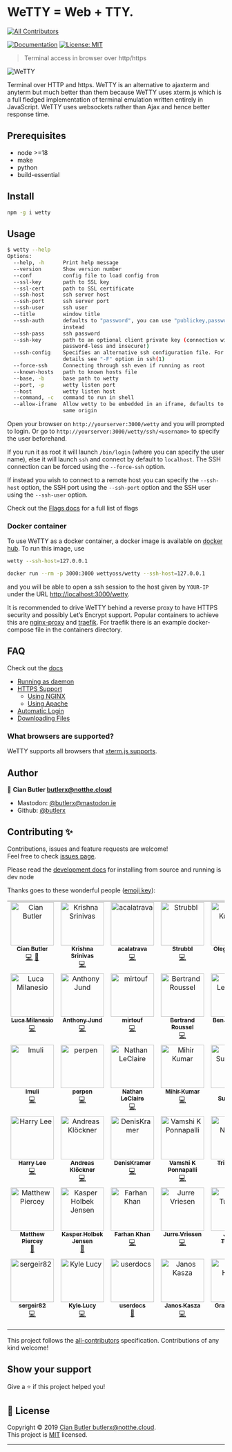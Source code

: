 # WeTTY = Web + TTY.

<!-- ALL-CONTRIBUTORS-BADGE:START - Do not remove or modify this section -->

[![All Contributors](https://img.shields.io/badge/all_contributors-41-orange.svg?style=flat-square)](#contributors-)

<!-- ALL-CONTRIBUTORS-BADGE:END -->

[![Documentation](https://img.shields.io/badge/documentation-yes-brightgreen.svg)](https://github.com/butlerx/wetty/tree/main/docs)
[![License: MIT](https://img.shields.io/badge/License-MIT-yellow.svg)](https://github.com/butlerx/wetty/blob/main/LICENSE)

> Terminal access in browser over http/https

![WeTTY](./docs/terminal.png?raw=true)

Terminal over HTTP and https. WeTTY is an alternative to ajaxterm and anyterm
but much better than them because WeTTY uses xterm.js which is a full fledged
implementation of terminal emulation written entirely in JavaScript. WeTTY uses
websockets rather than Ajax and hence better response time.

## Prerequisites

- node >=18
- make
- python
- build-essential

## Install

```sh
npm -g i wetty

```

## Usage

```sh
$ wetty --help
Options:
  --help, -h      Print help message                                   [boolean]
  --version       Show version number                                  [boolean]
  --conf          config file to load config from                       [string]
  --ssl-key       path to SSL key                                       [string]
  --ssl-cert      path to SSL certificate                               [string]
  --ssh-host      ssh server host                                       [string]
  --ssh-port      ssh server port                                       [number]
  --ssh-user      ssh user                                              [string]
  --title         window title                                          [string]
  --ssh-auth      defaults to "password", you can use "publickey,password"
                  instead                                               [string]
  --ssh-pass      ssh password                                          [string]
  --ssh-key       path to an optional client private key (connection will be
                  password-less and insecure!)                          [string]
  --ssh-config    Specifies an alternative ssh configuration file. For further
                  details see "-F" option in ssh(1)                     [string]
  --force-ssh     Connecting through ssh even if running as root       [boolean]
  --known-hosts   path to known hosts file                              [string]
  --base, -b      base path to wetty                                    [string]
  --port, -p      wetty listen port                                     [number]
  --host          wetty listen host                                     [string]
  --command, -c   command to run in shell                               [string]
  --allow-iframe  Allow wetty to be embedded in an iframe, defaults to allowing
                  same origin                                          [boolean]
```

Open your browser on `http://yourserver:3000/wetty` and you will prompted to
login. Or go to `http://yourserver:3000/wetty/ssh/<username>` to specify the
user beforehand.

If you run it as root it will launch `/bin/login` (where you can specify the
user name), else it will launch `ssh` and connect by default to `localhost`. The
SSH connection can be forced using the `--force-ssh` option.

If instead you wish to connect to a remote host you can specify the `--ssh-host`
option, the SSH port using the `--ssh-port` option and the SSH user using the
`--ssh-user` option.

Check out the [Flags docs](https://butlerx.github.io/wetty/flags) for a full
list of flags

### Docker container

To use WeTTY as a docker container, a docker image is available on
[docker hub](https://hub.docker.com/r/wettyoss/wetty). To run this image, use

```sh
wetty --ssh-host=127.0.0.1

docker run --rm -p 3000:3000 wettyoss/wetty --ssh-host=127.0.0.1
```

and you will be able to open a ssh session to the host given by `YOUR-IP` under
the URL [http://localhost:3000/wetty](http://localhost:3000/wetty).

It is recommended to drive WeTTY behind a reverse proxy to have HTTPS security
and possibly Let’s Encrypt support. Popular containers to achieve this are
[nginx-proxy](https://github.com/nginx-proxy/nginx-proxy) and
[traefik](https://traefik.io/traefik/). For traefik there is an example
docker-compose file in the containers directory.

## FAQ

Check out the [docs](https://github.com/butlerx/wetty/tree/main/docs)

- [Running as daemon](https://butlerx.github.io/wetty/service)
- [HTTPS Support](https://butlerx.github.io/wetty/https)
  - [Using NGINX](https://butlerx.github.io/wetty/nginx)
  - [Using Apache](https://butlerx.github.io/wetty/apache)
- [Automatic Login](https://butlerx.github.io/wetty/auto-login)
- [Downloading Files](https://butlerx.github.io/wetty/downloading-files)

### What browsers are supported?

WeTTY supports all browsers that
[xterm.js supports](https://github.com/xtermjs/xterm.js#browser-support).

## Author

👤 **Cian Butler <butlerx@notthe.cloud>**

- Mastodon: [@butlerx@mastodon.ie](https://mastodon.ie/@butlerx)
- Github: [@butlerx](https://github.com/butlerx)

## Contributing ✨

Contributions, issues and feature requests are welcome!<br />Feel free to check
[issues page](https://github.com/butlerx/wetty/issues).

Please read the [development docs](https://butlerx.github.io/wetty/development)
for installing from source and running is dev node

Thanks goes to these wonderful people
([emoji key](https://allcontributors.org/docs/en/emoji-key)):

<!-- ALL-CONTRIBUTORS-LIST:START - Do not remove or modify this section -->
<!-- prettier-ignore-start -->
<!-- markdownlint-disable -->
<table>
  <tbody>
    <tr>
      <td align="center" valign="top" width="14.28%"><a href="http://cianbutler.ie"><img src="https://avatars1.githubusercontent.com/u/867930?v=4?s=100" width="100px;" alt="Cian Butler"/><br /><sub><b>Cian Butler</b></sub></a><br /><a href="https://github.com/butlerx/WeTTy/commits?author=butlerx" title="Code">💻</a> <a href="https://github.com/butlerx/WeTTy/commits?author=butlerx" title="Documentation">📖</a></td>
      <td align="center" valign="top" width="14.28%"><a href="http://about.me/krishnasrinivas"><img src="https://avatars0.githubusercontent.com/u/634494?v=4?s=100" width="100px;" alt="Krishna Srinivas"/><br /><sub><b>Krishna Srinivas</b></sub></a><br /><a href="https://github.com/butlerx/WeTTy/commits?author=krishnasrinivas" title="Code">💻</a></td>
      <td align="center" valign="top" width="14.28%"><a href="https://github.com/acalatrava"><img src="https://avatars1.githubusercontent.com/u/8502129?v=4?s=100" width="100px;" alt="acalatrava"/><br /><sub><b>acalatrava</b></sub></a><br /><a href="https://github.com/butlerx/WeTTy/commits?author=acalatrava" title="Code">💻</a></td>
      <td align="center" valign="top" width="14.28%"><a href="https://github.com/Strubbl"><img src="https://avatars3.githubusercontent.com/u/97055?v=4?s=100" width="100px;" alt="Strubbl"/><br /><sub><b>Strubbl</b></sub></a><br /><a href="https://github.com/butlerx/WeTTy/commits?author=Strubbl" title="Code">💻</a></td>
      <td align="center" valign="top" width="14.28%"><a href="https://github.com/2sheds"><img src="https://avatars3.githubusercontent.com/u/16163?v=4?s=100" width="100px;" alt="Oleg Kurapov"/><br /><sub><b>Oleg Kurapov</b></sub></a><br /><a href="https://github.com/butlerx/WeTTy/commits?author=2sheds" title="Code">💻</a></td>
      <td align="center" valign="top" width="14.28%"><a href="http://www.rabchev.com"><img src="https://avatars0.githubusercontent.com/u/1876061?v=4?s=100" width="100px;" alt="Boyan Rabchev"/><br /><sub><b>Boyan Rabchev</b></sub></a><br /><a href="https://github.com/butlerx/WeTTy/commits?author=rabchev" title="Code">💻</a></td>
      <td align="center" valign="top" width="14.28%"><a href="https://github.com/nosemeocurrenada"><img src="https://avatars1.githubusercontent.com/u/3845708?v=4?s=100" width="100px;" alt="Jimmy"/><br /><sub><b>Jimmy</b></sub></a><br /><a href="https://github.com/butlerx/WeTTy/commits?author=nosemeocurrenada" title="Code">💻</a></td>
    </tr>
    <tr>
      <td align="center" valign="top" width="14.28%"><a href="http://www.gerritforge.com"><img src="https://avatars3.githubusercontent.com/u/182893?v=4?s=100" width="100px;" alt="Luca Milanesio"/><br /><sub><b>Luca Milanesio</b></sub></a><br /><a href="https://github.com/butlerx/WeTTy/commits?author=lucamilanesio" title="Code">💻</a></td>
      <td align="center" valign="top" width="14.28%"><a href="http://anthonyjund.com"><img src="https://avatars3.githubusercontent.com/u/39376331?v=4?s=100" width="100px;" alt="Anthony Jund"/><br /><sub><b>Anthony Jund</b></sub></a><br /><a href="https://github.com/butlerx/WeTTy/commits?author=antonyjim" title="Code">💻</a></td>
      <td align="center" valign="top" width="14.28%"><a href="https://www.mirtouf.fr"><img src="https://avatars3.githubusercontent.com/u/5165058?v=4?s=100" width="100px;" alt="mirtouf"/><br /><sub><b>mirtouf</b></sub></a><br /><a href="https://github.com/butlerx/WeTTy/commits?author=mirtouf" title="Code">💻</a></td>
      <td align="center" valign="top" width="14.28%"><a href="https://cor-net.org"><img src="https://avatars1.githubusercontent.com/u/556693?v=4?s=100" width="100px;" alt="Bertrand Roussel"/><br /><sub><b>Bertrand Roussel</b></sub></a><br /><a href="https://github.com/butlerx/WeTTy/commits?author=CoRfr" title="Code">💻</a></td>
      <td align="center" valign="top" width="14.28%"><a href="https://www.benl.com.au/"><img src="https://avatars0.githubusercontent.com/u/6703966?v=4?s=100" width="100px;" alt="Ben Letchford"/><br /><sub><b>Ben Letchford</b></sub></a><br /><a href="https://github.com/butlerx/WeTTy/commits?author=benletchford" title="Code">💻</a></td>
      <td align="center" valign="top" width="14.28%"><a href="https://github.com/SouraDutta"><img src="https://avatars0.githubusercontent.com/u/33066261?v=4?s=100" width="100px;" alt="SouraDutta"/><br /><sub><b>SouraDutta</b></sub></a><br /><a href="https://github.com/butlerx/WeTTy/commits?author=SouraDutta" title="Code">💻</a></td>
      <td align="center" valign="top" width="14.28%"><a href="https://github.com/koushikmln"><img src="https://avatars3.githubusercontent.com/u/8670988?v=4?s=100" width="100px;" alt="Koushik M.L.N"/><br /><sub><b>Koushik M.L.N</b></sub></a><br /><a href="https://github.com/butlerx/WeTTy/commits?author=koushikmln" title="Code">💻</a></td>
    </tr>
    <tr>
      <td align="center" valign="top" width="14.28%"><a href="https://imu.li/"><img src="https://avatars3.githubusercontent.com/u/4085046?v=4?s=100" width="100px;" alt="Imuli"/><br /><sub><b>Imuli</b></sub></a><br /><a href="https://github.com/butlerx/WeTTy/commits?author=imuli" title="Code">💻</a></td>
      <td align="center" valign="top" width="14.28%"><a href="https://github.com/perpen"><img src="https://avatars2.githubusercontent.com/u/9963805?v=4?s=100" width="100px;" alt="perpen"/><br /><sub><b>perpen</b></sub></a><br /><a href="https://github.com/butlerx/WeTTy/commits?author=perpen" title="Code">💻</a></td>
      <td align="center" valign="top" width="14.28%"><a href="https://nathanleclaire.com"><img src="https://avatars3.githubusercontent.com/u/1476820?v=4?s=100" width="100px;" alt="Nathan LeClaire"/><br /><sub><b>Nathan LeClaire</b></sub></a><br /><a href="https://github.com/butlerx/WeTTy/commits?author=nathanleclaire" title="Code">💻</a></td>
      <td align="center" valign="top" width="14.28%"><a href="https://github.com/MiKr13"><img src="https://avatars2.githubusercontent.com/u/34394719?v=4?s=100" width="100px;" alt="Mihir Kumar"/><br /><sub><b>Mihir Kumar</b></sub></a><br /><a href="https://github.com/butlerx/WeTTy/commits?author=MiKr13" title="Code">💻</a></td>
      <td align="center" valign="top" width="14.28%"><a href="http://redhat.com"><img src="https://avatars0.githubusercontent.com/u/540893?v=4?s=100" width="100px;" alt="Chris Suszynski"/><br /><sub><b>Chris Suszynski</b></sub></a><br /><a href="https://github.com/butlerx/WeTTy/commits?author=cardil" title="Code">💻</a></td>
      <td align="center" valign="top" width="14.28%"><a href="http://9wd.de"><img src="https://avatars1.githubusercontent.com/u/1257835?v=4?s=100" width="100px;" alt="Felix Bartels"/><br /><sub><b>Felix Bartels</b></sub></a><br /><a href="https://github.com/butlerx/WeTTy/commits?author=fbartels" title="Code">💻</a></td>
      <td align="center" valign="top" width="14.28%"><a href="https://github.com/jarrettgilliam"><img src="https://avatars3.githubusercontent.com/u/5099690?v=4?s=100" width="100px;" alt="Jarrett Gilliam"/><br /><sub><b>Jarrett Gilliam</b></sub></a><br /><a href="https://github.com/butlerx/WeTTy/commits?author=jarrettgilliam" title="Code">💻</a></td>
    </tr>
    <tr>
      <td align="center" valign="top" width="14.28%"><a href="https://harrylee.me"><img src="https://avatars0.githubusercontent.com/u/7056279?v=4?s=100" width="100px;" alt="Harry Lee"/><br /><sub><b>Harry Lee</b></sub></a><br /><a href="https://github.com/butlerx/WeTTy/commits?author=harryleesan" title="Code">💻</a></td>
      <td align="center" valign="top" width="14.28%"><a href="http://andreask.cs.illinois.edu"><img src="https://avatars3.githubusercontent.com/u/352067?v=4?s=100" width="100px;" alt="Andreas Klöckner"/><br /><sub><b>Andreas Klöckner</b></sub></a><br /><a href="https://github.com/butlerx/WeTTy/commits?author=inducer" title="Code">💻</a></td>
      <td align="center" valign="top" width="14.28%"><a href="https://github.com/DenisKramer"><img src="https://avatars1.githubusercontent.com/u/23534092?v=4?s=100" width="100px;" alt="DenisKramer"/><br /><sub><b>DenisKramer</b></sub></a><br /><a href="https://github.com/butlerx/WeTTy/commits?author=DenisKramer" title="Code">💻</a></td>
      <td align="center" valign="top" width="14.28%"><a href="https://github.com/vamship"><img src="https://avatars0.githubusercontent.com/u/7143376?v=4?s=100" width="100px;" alt="Vamshi K Ponnapalli"/><br /><sub><b>Vamshi K Ponnapalli</b></sub></a><br /><a href="https://github.com/butlerx/WeTTy/commits?author=vamship" title="Code">💻</a></td>
      <td align="center" valign="top" width="14.28%"><a href="https://tridnguyen.com"><img src="https://avatars1.githubusercontent.com/u/1652595?v=4?s=100" width="100px;" alt="Tri Nguyen"/><br /><sub><b>Tri Nguyen</b></sub></a><br /><a href="https://github.com/butlerx/WeTTy/commits?author=tnguyen14" title="Documentation">📖</a></td>
      <td align="center" valign="top" width="14.28%"><a href="https://felix.pojtinger.com/"><img src="https://avatars1.githubusercontent.com/u/28832235?v=4?s=100" width="100px;" alt="Felix Pojtinger"/><br /><sub><b>Felix Pojtinger</b></sub></a><br /><a href="https://github.com/butlerx/WeTTy/commits?author=pojntfx" title="Documentation">📖</a></td>
      <td align="center" valign="top" width="14.28%"><a href="https://nealey.github.io/"><img src="https://avatars3.githubusercontent.com/u/423780?v=4?s=100" width="100px;" alt="Neale Pickett"/><br /><sub><b>Neale Pickett</b></sub></a><br /><a href="https://github.com/butlerx/WeTTy/commits?author=nealey" title="Code">💻</a></td>
    </tr>
    <tr>
      <td align="center" valign="top" width="14.28%"><a href="https://www.matthewpiercey.ml"><img src="https://avatars3.githubusercontent.com/u/22581026?v=4?s=100" width="100px;" alt="Matthew Piercey"/><br /><sub><b>Matthew Piercey</b></sub></a><br /><a href="https://github.com/butlerx/WeTTy/commits?author=mtpiercey" title="Documentation">📖</a></td>
      <td align="center" valign="top" width="14.28%"><a href="https://github.com/kholbekj"><img src="https://avatars3.githubusercontent.com/u/2786571?v=4?s=100" width="100px;" alt="Kasper Holbek Jensen"/><br /><sub><b>Kasper Holbek Jensen</b></sub></a><br /><a href="https://github.com/butlerx/WeTTy/commits?author=kholbekj" title="Documentation">📖</a></td>
      <td align="center" valign="top" width="14.28%"><a href="https://mastodon.technology/@farhan"><img src="https://avatars1.githubusercontent.com/u/10103765?v=4?s=100" width="100px;" alt="Farhan Khan"/><br /><sub><b>Farhan Khan</b></sub></a><br /><a href="https://github.com/butlerx/WeTTy/commits?author=khanzf" title="Code">💻</a></td>
      <td align="center" valign="top" width="14.28%"><a href="https://www.jurrevriesen.nl"><img src="https://avatars1.githubusercontent.com/u/7419259?v=4?s=100" width="100px;" alt="Jurre Vriesen"/><br /><sub><b>Jurre Vriesen</b></sub></a><br /><a href="https://github.com/butlerx/WeTTy/commits?author=jurruh" title="Code">💻</a></td>
      <td align="center" valign="top" width="14.28%"><a href="https://www.kartar.net/"><img src="https://avatars3.githubusercontent.com/u/4365?v=4?s=100" width="100px;" alt="James Turnbull"/><br /><sub><b>James Turnbull</b></sub></a><br /><a href="https://github.com/butlerx/WeTTy/commits?author=jamtur01" title="Code">💻</a></td>
      <td align="center" valign="top" width="14.28%"><a href="https://github.com/deanshub"><img src="https://avatars2.githubusercontent.com/u/2688676?v=4?s=100" width="100px;" alt="Dean Shub"/><br /><sub><b>Dean Shub</b></sub></a><br /><a href="https://github.com/butlerx/WeTTy/commits?author=deanshub" title="Code">💻</a></td>
      <td align="center" valign="top" width="14.28%"><a href="https://github.com/lozbrown"><img src="https://avatars3.githubusercontent.com/u/9961593?v=4?s=100" width="100px;" alt="lozbrown "/><br /><sub><b>lozbrown </b></sub></a><br /><a href="https://github.com/butlerx/WeTTy/commits?author=lozbrown" title="Code">💻</a> <a href="#example-lozbrown" title="Examples">💡</a></td>
    </tr>
    <tr>
      <td align="center" valign="top" width="14.28%"><a href="https://github.com/sergeir82"><img src="https://avatars0.githubusercontent.com/u/5081149?v=4?s=100" width="100px;" alt="sergeir82"/><br /><sub><b>sergeir82</b></sub></a><br /><a href="https://github.com/butlerx/WeTTy/commits?author=sergeir82" title="Code">💻</a></td>
      <td align="center" valign="top" width="14.28%"><a href="https://github.com/kmlucy"><img src="https://avatars1.githubusercontent.com/u/13952475?v=4?s=100" width="100px;" alt="Kyle Lucy"/><br /><sub><b>Kyle Lucy</b></sub></a><br /><a href="https://github.com/butlerx/WeTTy/commits?author=kmlucy" title="Code">💻</a></td>
      <td align="center" valign="top" width="14.28%"><a href="https://github.com/userdocs"><img src="https://avatars1.githubusercontent.com/u/16525024?v=4?s=100" width="100px;" alt="userdocs"/><br /><sub><b>userdocs</b></sub></a><br /><a href="https://github.com/butlerx/WeTTy/commits?author=userdocs" title="Documentation">📖</a></td>
      <td align="center" valign="top" width="14.28%"><a href="https://logmein.com/"><img src="https://avatars3.githubusercontent.com/u/1554533?v=4?s=100" width="100px;" alt="Janos Kasza"/><br /><sub><b>Janos Kasza</b></sub></a><br /><a href="https://github.com/butlerx/WeTTy/commits?author=janoskk" title="Code">💻</a></td>
      <td align="center" valign="top" width="14.28%"><a href="https://grantshandy.xyz/"><img src="https://avatars3.githubusercontent.com/u/45475651?v=4?s=100" width="100px;" alt="Grant Handy"/><br /><sub><b>Grant Handy</b></sub></a><br /><a href="https://github.com/butlerx/WeTTy/commits?author=DefunctLizard" title="Documentation">📖</a></td>
      <td align="center" valign="top" width="14.28%"><a href="https://github.com/LeszekBlazewski"><img src="https://avatars.githubusercontent.com/u/34927142?v=4?s=100" width="100px;" alt="Leszek Błażewski"/><br /><sub><b>Leszek Błażewski</b></sub></a><br /><a href="https://github.com/butlerx/WeTTy/commits?author=LeszekBlazewski" title="Code">💻</a> <a href="#platform-LeszekBlazewski" title="Packaging/porting to new platform">📦</a></td>
    </tr>
  </tbody>
</table>

<!-- markdownlint-restore -->
<!-- prettier-ignore-end -->

<!-- ALL-CONTRIBUTORS-LIST:END -->

This project follows the
[all-contributors](https://github.com/all-contributors/all-contributors)
specification. Contributions of any kind welcome!

## Show your support

Give a ⭐️ if this project helped you!

## 📝 License

Copyright © 2019
[Cian Butler <butlerx@notthe.cloud>](https://github.com/butlerx).<br /> This
project is [MIT](https://github.com/butlerx/wetty/blob/main/LICENSE) licensed.

---
